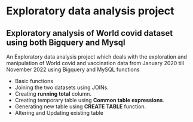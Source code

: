 # Exploratory data analysis project
## Exploratory analysis of World covid dataset using both Bigquery and Mysql
An Exploratory data analysis project which deals with the exploration and manipulation of World covid and vaccination data from January 2020 till November 2022 using Bigquery and MySQL functions

* Basic functions
* Joining the two datasets using JOINs.
* Creating **running total** column.
* Creating temporary table using **Common table expressions**.
* Generating new table using **CREATE TABLE** function.
* Altering and Updating existing table
